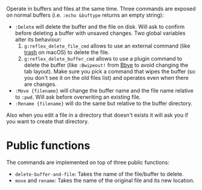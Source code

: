 Operate in buffers and files at the same time. Three commands are
exposed on normal buffers (i.e. `:echo &buftype` returns an empty
string):

* `:Delete` will delete the buffer and the file on disk. Will ask
  to confirm before deleting a buffer with unsaved changes. Two
  global variables alter its behaviour:
  1. `g:reflex_delete_file_cmd` allows to use an external command
     (like [trash][trash] on macOS) to delete the file.
  2. `g:reflex_delete_buffer_cmd` allows to use a plugin command
     to delete the buffer (like `:Bwipeout!` from [Bbye][bbye] to
     avoid changing the tab layout). Make sure you pick a command
     that wipes the buffer (so you don't see it on the old files
     list) and operates even when there are changes.
* `:Move {filename}` will change the buffer name and the file name
  relative to `:pwd`. Will ask before overwriting an existing
  file.
* `:Rename {filename}` will do the same but relative to the buffer
  directory.

Also when you edit a file in a directory that doesn't exists it
will ask you if you want to create that directory.

# Public functions

The commands are implemented on top of three public functions:

* `delete-buffer-and-file`: Takes the name of the file/buffer to
  delete.
* `move` and `rename`: Takes the name of the original file and its
  new location.

[bbye]: https://github.com/moll/vim-bbye
[trash]: http://hasseg.org/trash/

